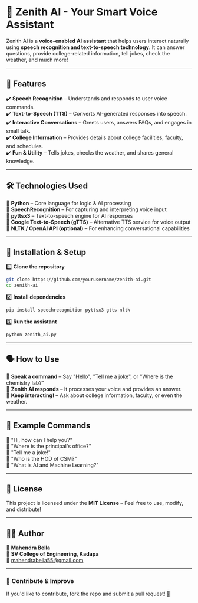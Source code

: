 # 🌟 Zenith AI - Your Smart Voice Assistant  

Zenith AI is a **voice-enabled AI assistant** that helps users interact naturally using **speech recognition and text-to-speech technology**. It can answer questions, provide college-related information, tell jokes, check the weather, and much more!  

---

## 🚀 Features  

✔️ **Speech Recognition** – Understands and responds to user voice commands.  
✔️ **Text-to-Speech (TTS)** – Converts AI-generated responses into speech.  
✔️ **Interactive Conversations** – Greets users, answers FAQs, and engages in small talk.  
✔️ **College Information** – Provides details about college facilities, faculty, and schedules.  
✔️ **Fun & Utility** – Tells jokes, checks the weather, and shares general knowledge.  

---

## 🛠️ Technologies Used  

🔹 **Python** – Core language for logic & AI processing  
🔹 **SpeechRecognition** – For capturing and interpreting voice input  
🔹 **pyttsx3** – Text-to-speech engine for AI responses  
🔹 **Google Text-to-Speech (gTTS)** – Alternative TTS service for voice output  
🔹 **NLTK / OpenAI API (optional)** – For enhancing conversational capabilities  

---

## 🔧 Installation & Setup  

1️⃣ **Clone the repository**  
```bash
git clone https://github.com/yourusername/zenith-ai.git
cd zenith-ai
```
  
2️⃣ **Install dependencies**  
```bash
pip install speechrecognition pyttsx3 gtts nltk
```

3️⃣ **Run the assistant**  
```bash
python zenith_ai.py
```

---

## 🗣️ How to Use  

🔹 **Speak a command** – Say "Hello", "Tell me a joke", or "Where is the chemistry lab?"  
🔹 **Zenith AI responds** – It processes your voice and provides an answer.  
🔹 **Keep interacting!** – Ask about college information, faculty, or even the weather.  

---

## 📌 Example Commands  

💬 "Hi, how can I help you?"  
💬 "Where is the principal's office?"  
💬 "Tell me a joke!"  
💬 "Who is the HOD of CSM?"  
💬 "What is AI and Machine Learning?"  

---

## 📜 License  

This project is licensed under the **MIT License** – Feel free to use, modify, and distribute!  

---

## 👨‍💻 Author  

👤 **Mahendra Bella**  
📍 **SV College of Engineering, Kadapa**  
📧 mahendrabella55@gmail.com  

---  

### 🎯 Contribute & Improve  
If you'd like to contribute, fork the repo and submit a pull request! 🚀
